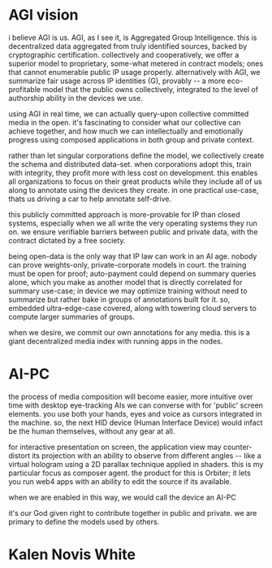 # AGI vision

i believe AGI is us.  AGI, as I see it, is Aggregated Group Intelligence. this is decentralized data aggregated from truly identified sources, backed by cryptographic certification. collectively and cooperatively, we offer a superior model to proprietary, some-what metered in contract models; ones that cannot enumerable public IP usage properly. alternatively with AGI, we summarize fair usage across IP identities (G), provably -- a more eco-profitable model that the public owns collectively, integrated to the level of authorship ability in the devices we use.

using AGI in real time, we can actually query-upon collective committed media in the open.  it's fascinating to consider what our collective can achieve together, and how much we can intellectually and emotionally progress using composed applications in both group and private context.

rather than let singular corporations define the model, we collectively create the schema and distributed data-set.  when corporations adopt this, train with integrity, they profit more with less cost on development.  this enables all organizations to focus on their great products while they include all of us along to annotate using the devices they create.  in one practical use-case, thats us driving a car to help annotate self-drive.

this publicly committed approach is more-provable for IP than closed systems, especially when we all write the very operating systems they run on. we ensure verifiable barriers between public and private data, with the contract dictated by a free society.

being open-data is the only way that IP law can work in an AI age.  nobody can prove weights-only, private-corporate models in court.  the training must be open for proof; auto-payment could depend on summary queries alone, which you make as another model that is directly correlated for summary use-case; in device we may optimize training without need to summarize but rather bake in groups of annotations built for it.  so, embedded ultra-edge-case covered, along with towering cloud servers to compute larger summaries of groups.

when we desire, we commit our own annotations for any media. this is a giant decentralized media index with running apps in the nodes.

# AI-PC
the process of media composition will become easier, more intuitive over time with desktop eye-tracking AIs we can converse with for 'public' screen elements.  you use both your hands, eyes and voice as cursors integrated in the machine.  so, the next HID device (Human Interface Device)
would infact be the human themselves, without any gear at all.

for interactive presentation on screen, the application view may counter-distort its projection with an ability to observe from different angles -- like a virtual hologram using a 2D parallax technique applied in shaders. this is my particular focus as composer agent.  the product for this is Orbiter; it lets you run web4 apps with an ability to edit the source if its available.

when we are enabled in this way, we would call the device an AI-PC

it's our God given right to contribute together in public and private.  we are primary to define the models used by others.

# Kalen Novis White